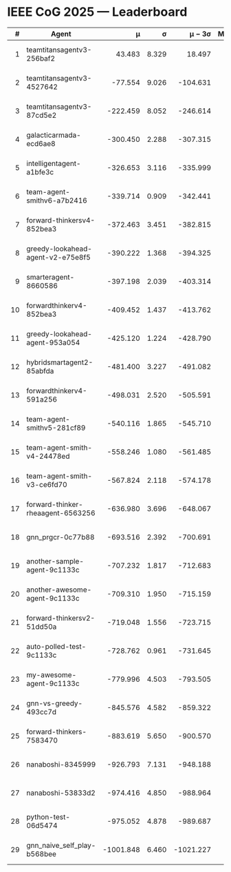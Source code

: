 # IEEE CoG 2025 — Leaderboard

| # | Agent | μ | σ | μ − 3σ | Matches | Updated |
|---:|---|---:|---:|---:|---:|---|
| 1 | teamtitansagentv3-256baf2 | 43.483 | 8.329 | 18.497 | 19256 | 2025-08-24 13:56 |
| 2 | teamtitansagentv3-4527642 | -77.554 | 9.026 | -104.631 | 18870 | 2025-08-24 13:56 |
| 3 | teamtitansagentv3-87cd5e2 | -222.459 | 8.052 | -246.614 | 20106 | 2025-08-24 13:56 |
| 4 | galacticarmada-ecd6ae8 | -300.450 | 2.288 | -307.315 | 17660 | 2025-08-24 13:56 |
| 5 | intelligentagent-a1bfe3c | -326.653 | 3.116 | -335.999 | 16083 | 2025-08-24 13:56 |
| 6 | team-agent-smithv6-a7b2416 | -339.714 | 0.909 | -342.441 | 18900 | 2025-08-24 13:56 |
| 7 | forward-thinkersv4-852bea3 | -372.463 | 3.451 | -382.815 | 15337 | 2025-08-24 13:56 |
| 8 | greedy-lookahead-agent-v2-e75e8f5 | -390.222 | 1.368 | -394.325 | 19410 | 2025-08-24 13:56 |
| 9 | smarteragent-8660586 | -397.198 | 2.039 | -403.314 | 15866 | 2025-08-24 13:56 |
| 10 | forwardthinkerv4-852bea3 | -409.452 | 1.437 | -413.762 | 15652 | 2025-08-24 13:56 |
| 11 | greedy-lookahead-agent-953a054 | -425.120 | 1.224 | -428.790 | 17710 | 2025-08-24 13:56 |
| 12 | hybridsmartagent2-85abfda | -481.400 | 3.227 | -491.082 | 15874 | 2025-08-24 13:56 |
| 13 | forwardthinkerv4-591a256 | -498.031 | 2.520 | -505.591 | 15726 | 2025-08-24 13:56 |
| 14 | team-agent-smithv5-281cf89 | -540.116 | 1.865 | -545.710 | 18500 | 2025-08-24 13:56 |
| 15 | team-agent-smith-v4-24478ed | -558.246 | 1.080 | -561.485 | 19316 | 2025-08-24 13:56 |
| 16 | team-agent-smith-v3-ce6fd70 | -567.824 | 2.118 | -574.178 | 19796 | 2025-08-24 13:56 |
| 17 | forward-thinker-rheaagent-6563256 | -636.980 | 3.696 | -648.067 | 17936 | 2025-08-24 13:56 |
| 18 | gnn_prgcr-0c77b88 | -693.516 | 2.392 | -700.691 | 16880 | 2025-08-24 13:56 |
| 19 | another-sample-agent-9c1133c | -707.232 | 1.817 | -712.683 | 19000 | 2025-08-24 13:56 |
| 20 | another-awesome-agent-9c1133c | -709.310 | 1.950 | -715.159 | 20360 | 2025-08-24 13:56 |
| 21 | forward-thinkersv2-51dd50a | -719.048 | 1.556 | -723.715 | 18236 | 2025-08-24 13:56 |
| 22 | auto-polled-test-9c1133c | -728.762 | 0.961 | -731.645 | 19740 | 2025-08-24 13:56 |
| 23 | my-awesome-agent-9c1133c | -779.996 | 4.503 | -793.505 | 18960 | 2025-08-24 13:56 |
| 24 | gnn-vs-greedy-493cc7d | -845.576 | 4.582 | -859.322 | 14980 | 2025-08-24 13:56 |
| 25 | forward-thinkers-7583470 | -883.619 | 5.650 | -900.570 | 17640 | 2025-08-24 13:56 |
| 26 | nanaboshi-8345999 | -926.793 | 7.131 | -948.188 | 15530 | 2025-08-24 13:56 |
| 27 | nanaboshi-53833d2 | -974.416 | 4.850 | -988.964 | 14840 | 2025-08-24 13:56 |
| 28 | python-test-06d5474 | -975.052 | 4.878 | -989.687 | 15150 | 2025-08-24 13:56 |
| 29 | gnn_naive_self_play-b568bee | -1001.848 | 6.460 | -1021.227 | 14960 | 2025-08-24 13:56 |
